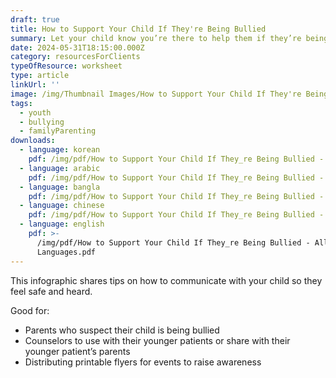 ```yaml
---
draft: true
title: How to Support Your Child If They're Being Bullied
summary: Let your child know you’re there to help them if they’re being bullied.
date: 2024-05-31T18:15:00.000Z
category: resourcesForClients
typeOfResource: worksheet
type: article
linkUrl: ''
image: /img/Thumbnail Images/How to Support Your Child If They're Being Bullied.png
tags:
  - youth
  - bullying
  - familyParenting
downloads:
  - language: korean
    pdf: /img/pdf/How to Support Your Child If They_re Being Bullied - Korean.pdf
  - language: arabic
    pdf: /img/pdf/How to Support Your Child If They_re Being Bullied - Arabic.pdf
  - language: bangla
    pdf: /img/pdf/How to Support Your Child If They_re Being Bullied - Bangla.pdf
  - language: chinese
    pdf: /img/pdf/How to Support Your Child If They_re Being Bullied - Chinese.pdf
  - language: english
    pdf: >-
      /img/pdf/How to Support Your Child If They_re Being Bullied - All
      Languages.pdf
---
```


This infographic shares tips on how to communicate with your child so they feel safe and heard.

Good for:

* Parents who suspect their child is being bullied
* Counselors to use with their younger patients or share with their younger patient’s parents
* Distributing printable flyers for events to raise awareness
